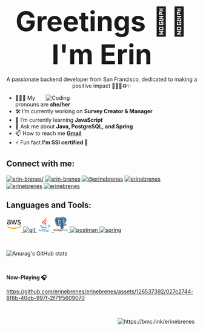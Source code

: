 <h1 align="center" style="font-size: 72px; font-weight: bold; margin-bottom: 0;">Greetings 🖖🏼 I'm Erin</h1>
<p align="center">A passionate backend developer from San Francisco, dedicated to making a positive impact ✊🏼🌈♻️✨</p>

<img align="right" alt="Coding" width="400" src="https://media.giphy.com/media/4XXo8A7CIW1lZGgdhm/giphy.gif">

<ul>
  <li>👩🏻‍💻 My pronouns are <strong>she/her</strong></li>
  <li>🛠️ I’m currently working on <strong>Survey Creator & Manager</strong></li>
  <li>🌱 I’m currently learning <strong>JavaScript</strong></li>
  <li>💬 Ask me about <strong>Java, PostgreSQL, and Spring</strong></li>
  <li>📫 How to reach me <a href="mailto:erinebrenes@gmail.com"><strong>Gmail</strong></a></li>
  <li>⚡ Fun fact <strong>I'm SSI certified 🤿</strong></li>
</ul>

<h2 align="left">Connect with me:</h2>

<p align="left">
<a href="https://linkedin.com/in/erin-brenes/" target="blank"><img align="center" src="https://raw.githubusercontent.com/rahuldkjain/github-profile-readme-generator/master/src/images/icons/Social/linked-in-alt.svg" alt="erin-brenes/" height="30" width="40" /></a>
<a href="https://stackoverflow.com/users/erin-brenes" target="blank"><img align="center" src="https://raw.githubusercontent.com/rahuldkjain/github-profile-readme-generator/master/src/images/icons/Social/stack-overflow.svg" alt="erin-brenes" height="30" width="40" /></a>
<a href="https://medium.com/@erinebrenes" target="blank"><img align="center" src="https://raw.githubusercontent.com/rahuldkjain/github-profile-readme-generator/master/src/images/icons/Social/medium.svg" alt="@erinebrenes" height="30" width="40" /></a>
<a href="https://www.youtube.com/c/erinebrenes" target="blank"><img align="center" src="https://raw.githubusercontent.com/rahuldkjain/github-profile-readme-generator/master/src/images/icons/Social/youtube.svg" alt="erinebrenes" height="30" width="40" /></a>
<a href="https://www.hackerrank.com/erinebrenes" target="blank"><img align="center" src="https://raw.githubusercontent.com/rahuldkjain/github-profile-readme-generator/master/src/images/icons/Social/hackerrank.svg" alt="erinebrenes" height="30" width="40" /></a>
<a href="https://www.leetcode.com/erinebrenes" target="blank"><img align="center" src="https://raw.githubusercontent.com/rahuldkjain/github-profile-readme-generator/master/src/images/icons/Social/leet-code.svg" alt="erinebrenes" height="30" width="40" /></a>
</p>

<h2 align="left">Languages and Tools:</h2>

<p align="left"> <a href="https://aws.amazon.com" target="_blank" rel="noreferrer"> <img src="https://raw.githubusercontent.com/devicons/devicon/master/icons/amazonwebservices/amazonwebservices-original-wordmark.svg" alt="aws" width="40" height="40"/> </a> <a href="https://git-scm.com/" target="_blank" rel="noreferrer"> <img src="https://www.vectorlogo.zone/logos/git-scm/git-scm-icon.svg" alt="git" width="40" height="40"/> </a> <a href="https://www.java.com" target="_blank" rel="noreferrer"> <img src="https://raw.githubusercontent.com/devicons/devicon/master/icons/java/java-original.svg" alt="java" width="40" height="40"/> </a> <a href="https://www.postgresql.org" target="_blank" rel="noreferrer"> <img src="https://raw.githubusercontent.com/devicons/devicon/master/icons/postgresql/postgresql-original-wordmark.svg" alt="postgresql" width="40" height="40"/> </a> <a href="https://postman.com" target="_blank" rel="noreferrer"> <img src="https://www.vectorlogo.zone/logos/getpostman/getpostman-icon.svg" alt="postman" width="40" height="40"/> </a> <a href="https://spring.io/" target="_blank" rel="noreferrer"> <img src="https://www.vectorlogo.zone/logos/springio/springio-icon.svg" alt="spring" width="40" height="40"/> </a> </p>

<br>

![Anurag's GitHub stats](https://github-readme-stats.vercel.app/api?username=erinebrenes&theme=gruvbox&_icons=true)

<br>
<p><strong>Now-Playing 🎧</strong></p>


https://github.com/erinebrenes/erinebrenes/assets/126537392/027c2744-8f8b-40db-997f-2f71f5609070


<br>
<p><a href="https://www.buymeacoffee.com/https://bmc.link/erinebrenes"> <img align="right" src="https://cdn.buymeacoffee.com/buttons/v2/default-yellow.png" height="50" width="210" alt="https://bmc.link/erinebrenes" /></a></p><br><br>
